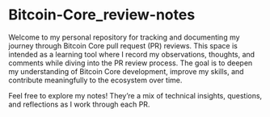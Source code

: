 # Bitcoin-Core_review-notes

Welcome to my personal repository for tracking and documenting my journey through Bitcoin Core pull request (PR) reviews. This space is intended as a learning tool where I record my observations, thoughts, and comments while diving into the PR review process. The goal is to deepen my understanding of Bitcoin Core development, improve my skills, and contribute meaningfully to the ecosystem over time.

Feel free to explore my notes! They’re a mix of technical insights, questions, and reflections as I work through each PR.
